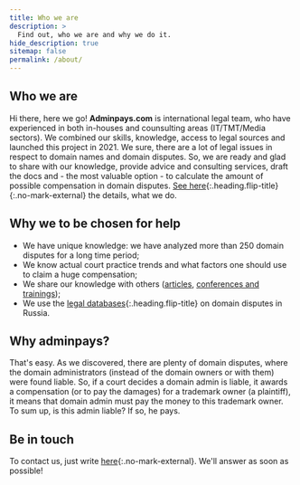 ```yaml
---
title: Who we are
description: >
  Find out, who we are and why we do it.
hide_description: true
sitemap: false
permalink: /about/
---
```


## Who we are

Hi there, here we go! **Adminpays.com** is international legal team, who have experienced in both in-houses and counsulting areas (IT/TMT/Media sectors). We combined our skills, knowledge, access to legal sources and launched this project in 2021. We sure, there are a lot of legal issues in respect to domain names and domain disputes. So, we are ready and glad to share with our knowledge, provide advice and consulting services, draft the docs and - the most valuable option - to calculate the amount of possible compensation in domain disputes. [See here][What we do]{:.heading.flip-title}{:.no-mark-external} the details, what we do.

## Why we to be chosen for help

* We have unique knowledge: we have analyzed more than 250 domain disputes for a long time period; 
* We know actual court practice trends and what factors one should use to claim a huge compensation;
* We share our knowledge with others ([articles][research and publications], [conferences and trainings]);
* We use the [legal databases][Legal Databases and Data Analytics]{:.heading.flip-title} on domain disputes in Russia.


## Why adminpays?

That's easy. As we discovered, there are plenty of domain disputes, where the domain administrators (instead of the domain owners or with them) were found liable. So, if a court decides a domain admin is liable, it awards a compensation (or to pay the damages) for a trademark owner (a plaintiff), it means that domain admin must pay the money to this trademark owner. To sum up, is this admin liable? If so, he pays.

## Be in touch

To contact us, just write [here](https://adminpays.com/contact){:.no-mark-external}. We'll answer as soon as possible!

[What we do]: https://adminpays.com/projects
[Legal Databases and Data Analytics]: ../projects/databases
[research and publications]: ../projects/publications
[conferences and trainings]: ../projects/conferences
